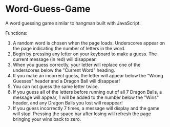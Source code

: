 # Word-Guess-Game
A word guessing game similar to hangman built with JavaScript.

Functions:
  1. A random word is chosen when the page loads. Underscores appear on the page indicating the number of letters in the word.
  2. Begin by pressing any letter on your keyboard to make a guess. The current message (in red) will disappear.
  3. When you guess correctly, your letter will replace one of the underscores below the "Current Word" heading.
  4. If you make an incorrect guess, the letter will appear below the "Wrong Guesses" header and a Dragon Ball will disappear!
  5. You can not guess the same letter twice.
  6. If you guess all of the letters before running out of all 7 Dragon Balls, a message will appear, 1 will be added to the number below the "Wins" header, and any Dragon Balls you lost will reappear!
  7. If you guess incorrectly 7 times, a message will display and the game will stop. Pressing the space bar after losing will refresh the page bringing your wins back to zero.
  
